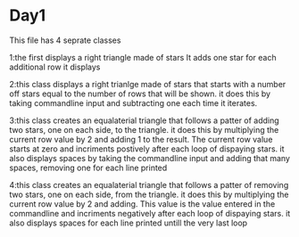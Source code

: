 # Day1
This file has 4 seprate classes

  1:the first displays a right triangle made of stars
    It adds one star for each additional row it displays
  
  2:this class displays a right trianlge made of stars that starts with a number off stars equal to the number of rows that will be shown.
    it does this by taking commandline input and subtracting one each time it iterates.
    
  3:this class creates an equalaterial triangle that follows a patter of adding two stars, one on each side, to the triangle.
    it does this by multiplying the current row value by 2 and adding 1 to the result. 
    The current row value starts at zero and incriments postively after each loop of dispaying stars.
    it also displays spaces by taking the commandline input and adding that many spaces, removing one for each line printed
    
  4:this class creates an equalaterial triangle that follows a patter of removing two stars, one on each side, from the triangle.
    it does this by multiplying the current row value by 2 and adding.
    This value is the value entered in the commandline and incriments negatively after each loop of dispaying stars.
    it also displays spaces for each line printed untill the very last loop
